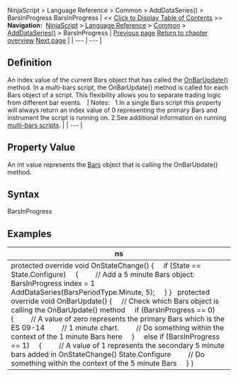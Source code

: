 ﻿
NinjaScript \> Language Reference \> Common \> AddDataSeries() \> BarsInProgress
BarsInProgress
| \<\< [Click to Display Table of Contents](barsinprogress.md) \>\> **Navigation:**     [NinjaScript](ninjascript-1.md) \> [Language Reference](language_reference_wip-1.md) \> [Common](common-1.md) \> [AddDataSeries()](adddataseries-1.md) \> BarsInProgress | [Previous page](barsarray-1.md) [Return to chapter overview](adddataseries-1.md) [Next page](barsperiods-1.md) |
| --- | --- |
## Definition
An index value of the current Bars object that has called the [OnBarUpdate()](onbarupdate-1.md) method. In a multi\-bars script, the OnBarUpdate() method is called for each Bars object of a script. This flexibility allows you to separate trading logic from different bar events. 
 
| Notes:   1\.In a single Bars script this property will always return an index value of 0 representing the primary Bars and instrument the script is running on. 2\.See additional information on running [multi\-bars scripts](multi-time_frame__instruments-1.md). |
| --- |

## Property Value
An int value represents the [Bars](bars-1.md) object that is calling the OnBarUpdate() method.
 
## Syntax
BarsInProgress
 
## 
## Examples
| ns |
| --- |
| protected override void OnStateChange() {      if (State \=\= State.Configure)      {          // Add a 5 minute Bars object: BarsInProgress index \= 1           AddDataSeries(BarsPeriodType.Minute, 5);      } }    protected override void OnBarUpdate()  {       // Check which Bars object is calling the OnBarUpdate() method       if (BarsInProgress \=\= 0)       {           // A value of zero represents the primary Bars which is the ES 09\-14           // 1 minute chart.           // Do something within the context of the 1 minute Bars here       }       else if (BarsInProgress \=\= 1)       {           // A value of 1 represents the secondary 5 minute bars added in OnStateChange() State.Configure           // Do something within the context of the 5 minute Bars       }  } |

